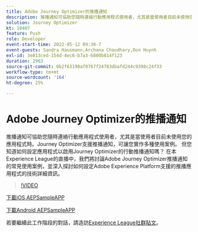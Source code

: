```yaml
---
title: Adobe Journey Optimizer的推播通知
description: 推播通知可協助您隨時連絡行動應用程式使用者，尤其是當使用者目前未使用您的應用程式時。Journey Optimizer支援推播而非…… （說明應該介於60到160個字元之間）
solution: Journey Optimizer
kt: 10407
feature: Push
role: Developer
event-start-time: 2022-05-12 09:30-7
event-guests: Sandra Hausmann,Archana Chaudhary,Don Huynh
exl-id: 3e813ced-154d-4ec6-b7a3-6800b814f123
duration: 2963
source-git-commit: 0b2f63198af8767f24783dbafd244c9398c24f33
workflow-type: tm+mt
source-wordcount: '164'
ht-degree: 25%

---
```


# Adobe Journey Optimizer的推播通知

推播通知可協助您隨時連絡行動應用程式使用者，尤其是當使用者目前未使用您的應用程式時。Journey Optimizer支援推播通知，可讓您實作多種使用案例。 但您知道如何設定應用程式以啟用Journey Optimizer的行動推播通知嗎？ 在本Experience League的直播中，我們將討論Adobe Journey Optimizer推播通知的常見使用案例，並深入探討如何設定Adobe Experience Platform支援的推播應用程式的技術詳細資訊。

>[!VIDEO](https://video.tv.adobe.com/v/342810/?quality=12&learn=on)

[下載iOS AEPSampleAPP](https://github.com/adobe/aepsdk-sample-app-ios)

[下載Android AEPSampleAPP](https://github.com/adobe/aepsdk-sample-app-android)

若要繼續此工作階段的對話，請造訪[Experience League社群貼文](https://experienceleaguecommunities.adobe.com/t5/journey-optimizer-discussions/experience-league-live-post-session-discussion-push/td-p/451869)。

